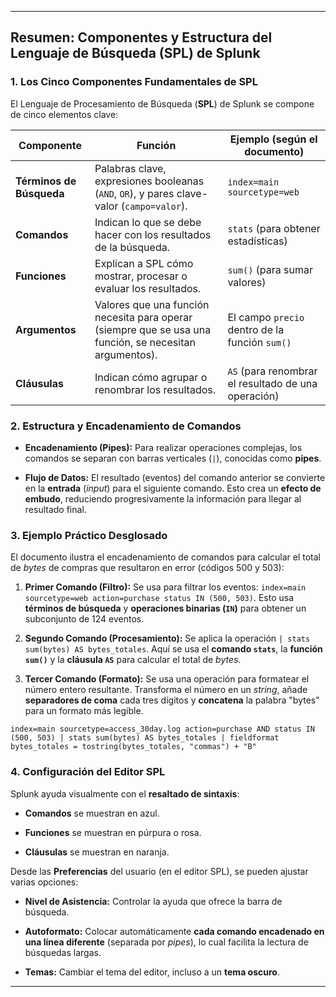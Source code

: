 
---

## Resumen: Componentes y Estructura del Lenguaje de Búsqueda (SPL) de Splunk

### 1. Los Cinco Componentes Fundamentales de SPL

El Lenguaje de Procesamiento de Búsqueda (**SPL**) de Splunk se compone de cinco elementos clave:

| Componente               | Función                                                                                                 | Ejemplo (según el documento)                        |
| ------------------------ | ------------------------------------------------------------------------------------------------------- | --------------------------------------------------- |
| **Términos de Búsqueda** | Palabras clave, expresiones booleanas (`AND`, `OR`), y pares clave-valor (`campo=valor`).               | `index=main sourcetype=web`                         |
| **Comandos**             | Indican lo que se debe hacer con los resultados de la búsqueda.                                         | `stats` (para obtener estadísticas)                 |
| **Funciones**            | Explican a SPL cómo mostrar, procesar o evaluar los resultados.                                         | `sum()` (para sumar valores)                        |
| **Argumentos**           | Valores que una función necesita para operar (siempre que se usa una función, se necesitan argumentos). | El campo `precio` dentro de la función `sum()`      |
| **Cláusulas**            | Indican cómo agrupar o renombrar los resultados.                                                        | `AS` (para renombrar el resultado de una operación) |

### 2. Estructura y Encadenamiento de Comandos

- **Encadenamiento (Pipes):** Para realizar operaciones complejas, los comandos se separan con barras verticales (`|`), conocidas como **pipes**.
    
- **Flujo de Datos:** El resultado (eventos) del comando anterior se convierte en la **entrada** (_input_) para el siguiente comando. Esto crea un **efecto de embudo**, reduciendo progresivamente la información para llegar al resultado final.
    

### 3. Ejemplo Práctico Desglosado

El documento ilustra el encadenamiento de comandos para calcular el total de _bytes_ de compras que resultaron en error (códigos 500 y 503):

1. **Primer Comando (Filtro):** Se usa para filtrar los eventos: `index=main sourcetype=web action=purchase status IN (500, 503)`. Esto usa  **términos de búsqueda** y **operaciones binarias (`IN`)** para obtener un subconjunto de 124 eventos.
    
2. **Segundo Comando (Procesamiento):** Se aplica la operación `| stats sum(bytes) AS bytes_totales`. Aquí se usa el **comando `stats`**, la **función `sum()`** y la **cláusula `AS`** para calcular el total de _bytes_.
    
3. **Tercer Comando (Formato):** Se usa una operación para formatear el número entero resultante. Transforma el número en un  _string_, añade **separadores de coma** cada tres dígitos y **concatena** la palabra "bytes" para un formato más legible.
    

`index=main sourcetype=access_30day.log action=purchase AND status IN (500, 503) | stats sum(bytes) AS bytes_totales | fieldformat bytes_totales = tostring(bytes_totales, "commas") + "B"`
### 4. Configuración del Editor SPL

Splunk ayuda visualmente con el **resaltado de sintaxis**:

- **Comandos** se muestran en azul.
    
- **Funciones** se muestran en púrpura o rosa.
    
- **Cláusulas** se muestran en naranja.
    

Desde las **Preferencias** del usuario (en el editor SPL), se pueden ajustar varias opciones:

- **Nivel de Asistencia:** Controlar la ayuda que ofrece la barra de búsqueda.
    
- **Autoformato:** Colocar automáticamente **cada comando encadenado en una línea diferente** (separada por _pipes_), lo cual facilita la lectura de búsquedas largas.
    
- **Temas:** Cambiar el tema del editor, incluso a un **tema oscuro**.
    

---